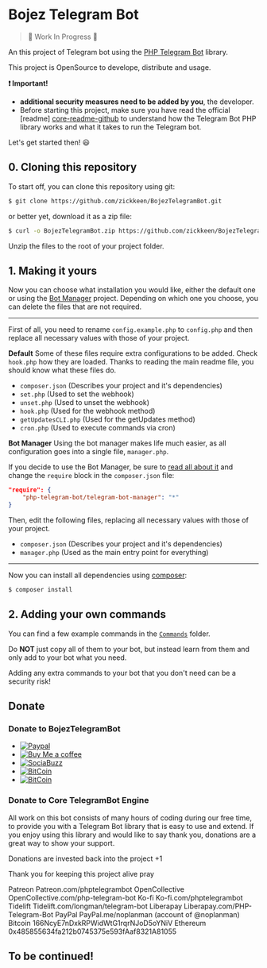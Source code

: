 # Bojez Telegram Bot

> :construction: Work In Progress :construction:

An this project of Telegram bot using the [PHP Telegram Bot][core-github] library.

This project is OpenSource to develope, distribute and usage. 

**:exclamation: Important!**
- **additional security measures need to be added by you**, the developer.
- Before starting this project, make sure you have read the official [readme] [core-readme-github] to understand how the Telegram Bot PHP library works and what it takes to run the Telegram bot.

Let's get started then! :smiley:

## 0. Cloning this repository

To start off, you can clone this repository using git:

```bash
$ git clone https://github.com/zickkeen/BojezTelegramBot.git
```

or better yet, download it as a zip file:

```bash
$ curl -o BojezTelegramBot.zip https://github.com/zickkeen/BojezTelegramBot/archive/master.zip
```

Unzip the files to the root of your project folder.

## 1. Making it yours

Now you can choose what installation you would like, either the default one or using the [Bot Manager][bot-manager-github] project.
Depending on which one you choose, you can delete the files that are not required.

---

First of all, you need to rename `config.example.php` to `config.php` and then replace all necessary values with those of your project.

**Default**
Some of these files require extra configurations to be added. Check `hook.php` how they are loaded.
Thanks to reading the main readme file, you should know what these files do.

- `composer.json` (Describes your project and it's dependencies)
- `set.php` (Used to set the webhook)
- `unset.php` (Used to unset the webhook)
- `hook.php` (Used for the webhook method)
- `getUpdatesCLI.php` (Used for the getUpdates method)
- `cron.php` (Used to execute commands via cron)

**Bot Manager**
Using the bot manager makes life much easier, as all configuration goes into a single file, `manager.php`.

If you decide to use the Bot Manager, be sure to [read all about it][bot-manager-readme-github] and change the `require` block in the `composer.json` file:
```json
"require": {
    "php-telegram-bot/telegram-bot-manager": "*"
}
```

Then, edit the following files, replacing all necessary values with those of your project.

- `composer.json` (Describes your project and it's dependencies)
- `manager.php` (Used as the main entry point for everything)

---

Now you can install all dependencies using [composer]:
```bash
$ composer install
```

## 2. Adding your own commands

You can find a few example commands in the [`Commands`](Commands) folder.

Do **NOT** just copy all of them to your bot, but instead learn from them and only add to your bot what you need.

Adding any extra commands to your bot that you don't need can be a security risk!

## Donate

### Donate to BojezTelegramBot
* [![Paypal](https://img.shields.io/badge/Paypal-zickkeen-blue)](paypal.me/donateZickkeen)
* [![Buy Me a coffee](https://img.shields.io/badge/BuyMeCofee-zickkeen-yellow)](buymeacoff.ee/zickkeen)
* [![SociaBuzz](https://img.shields.io/badge/SociaBuzz-zickkeen-green)](https://sociabuzz.com/zickkeen/tribe)
* [![BitCoin](https://img.shields.io/badge/btc-18xbSr5kmvxzpHEpJ43LAbXqdZ1XcmKQNf-green)](https://sociabuzz.com/zickkeen/tribe)
* [![BitCoin](https://img.shields.io/liberapay/gives/zickkeen?logo=zickkeen&style=social)](https://liberapay.com/zickkeen)

### Donate to Core TelegramBot Engine
All work on this bot consists of many hours of coding during our free time, to provide you with a Telegram Bot library that is easy to use and extend. If you enjoy using this library and would like to say thank you, donations are a great way to show your support.

Donations are invested back into the project +1

Thank you for keeping this project alive pray

Patreon Patreon.com/phptelegrambot
OpenCollective OpenCollective.com/php-telegram-bot
Ko-fi Ko-fi.com/phptelegrambot
Tidelift Tidelift.com/longman/telegram-bot
Liberapay Liberapay.com/PHP-Telegram-Bot
PayPal PayPal.me/noplanman (account of @noplanman)
Bitcoin 166NcyE7nDxkRPWidWtG1rqrNJoD5oYNiV
Ethereum 0x485855634fa212b0745375e593fAaf8321A81055

## To be continued!

[core-github]: https://github.com/php-telegram-bot/core "php-telegram-bot/core"
[core-readme-github]: https://github.com/php-telegram-bot/core#readme "PHP Telegram Bot - README"
[bot-manager-github]: https://github.com/php-telegram-bot/telegram-bot-manager "php-telegram-bot/telegram-bot-manager"
[bot-manager-readme-github]: https://github.com/php-telegram-bot/telegram-bot-manager#readme "PHP Telegram Bot Manager - README"
[composer]: https://getcomposer.org/ "Composer"
